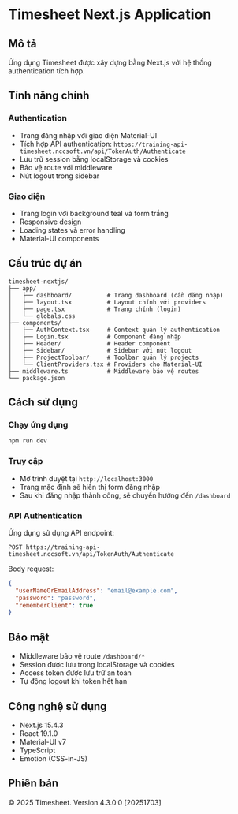 # Timesheet Next.js Application

## Mô tả
Ứng dụng Timesheet được xây dựng bằng Next.js với hệ thống authentication tích hợp.

## Tính năng chính

### Authentication
- Trang đăng nhập với giao diện Material-UI
- Tích hợp API authentication: `https://training-api-timesheet.nccsoft.vn/api/TokenAuth/Authenticate`
- Lưu trữ session bằng localStorage và cookies
- Bảo vệ route với middleware
- Nút logout trong sidebar

### Giao diện
- Trang login với background teal và form trắng
- Responsive design
- Loading states và error handling
- Material-UI components

## Cấu trúc dự án

```
timesheet-nextjs/
├── app/
│   ├── dashboard/          # Trang dashboard (cần đăng nhập)
│   ├── layout.tsx          # Layout chính với providers
│   ├── page.tsx            # Trang chính (login)
│   └── globals.css
├── components/
│   ├── AuthContext.tsx     # Context quản lý authentication
│   ├── Login.tsx           # Component đăng nhập
│   ├── Header/             # Header component
│   ├── Sidebar/            # Sidebar với nút logout
│   ├── ProjectToolbar/     # Toolbar quản lý projects
│   └── ClientProviders.tsx # Providers cho Material-UI
├── middleware.ts           # Middleware bảo vệ routes
└── package.json
```

## Cách sử dụng

### Chạy ứng dụng
```bash
npm run dev
```

### Truy cập
- Mở trình duyệt tại `http://localhost:3000`
- Trang mặc định sẽ hiển thị form đăng nhập
- Sau khi đăng nhập thành công, sẽ chuyển hướng đến `/dashboard`

### API Authentication
Ứng dụng sử dụng API endpoint:
```
POST https://training-api-timesheet.nccsoft.vn/api/TokenAuth/Authenticate
```

Body request:
```json
{
  "userNameOrEmailAddress": "email@example.com",
  "password": "password",
  "rememberClient": true
}
```

## Bảo mật
- Middleware bảo vệ route `/dashboard/*`
- Session được lưu trong localStorage và cookies
- Access token được lưu trữ an toàn
- Tự động logout khi token hết hạn

## Công nghệ sử dụng
- Next.js 15.4.3
- React 19.1.0
- Material-UI v7
- TypeScript
- Emotion (CSS-in-JS)

## Phiên bản
© 2025 Timesheet. Version 4.3.0.0 [20251703]
